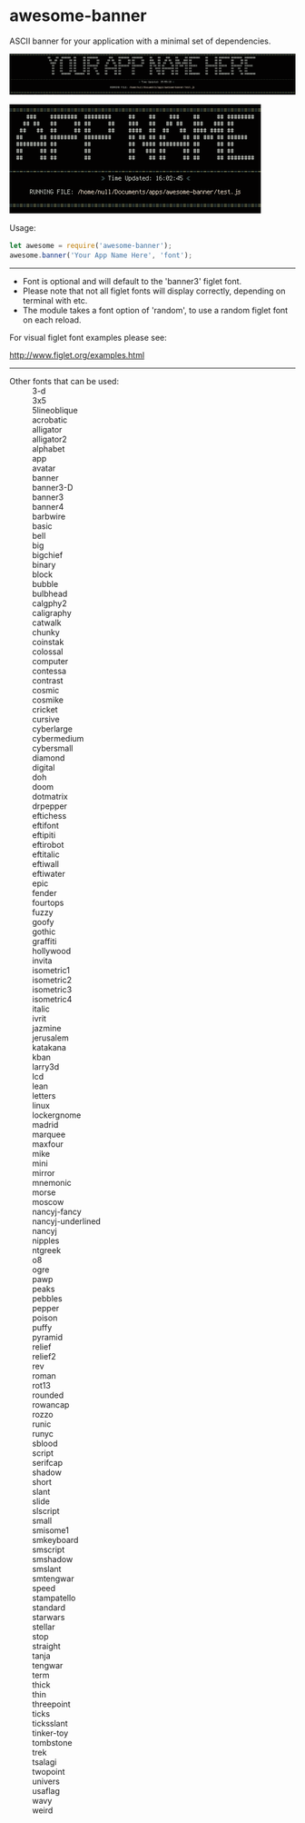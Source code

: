 # awesome-banner

ASCII banner for your application with a minimal set of dependencies.


![scrot](https://raw.githubusercontent.com/null4bl3/awesome-banner/master/the_scrot.png)


![second scrot](https://raw.githubusercontent.com/null4bl3/awesome-banner/master/second_scrot.png)


Usage:

```javascript
let awesome = require('awesome-banner');
awesome.banner('Your App Name Here', 'font');
```
***

* Font is optional and will default to the 'banner3' figlet font.
* Please note that not all figlet fonts will display correctly, depending on terminal with etc.
* The module takes a font option of 'random', to use a random figlet font on each reload. 

For visual figlet font examples please see: 

http://www.figlet.org/examples.html

---

<dl>
  <dt>Other fonts that can be used:</dt>
  <dd>3-d</dd>
<dd>3x5</dd>
<dd>5lineoblique</dd>
<dd>acrobatic</dd>
<dd>alligator</dd>
<dd>alligator2</dd>
<dd>alphabet</dd>
<dd>app</dd>
<dd>avatar</dd>
<dd>banner</dd>
<dd>banner3-D</dd>
<dd>banner3</dd>
<dd>banner4</dd>
<dd>barbwire</dd>
<dd>basic</dd>
<dd>bell</dd>
<dd>big</dd>
<dd>bigchief</dd>
<dd>binary</dd>
<dd>block</dd>
<dd>bubble</dd>
<dd>bulbhead</dd>
<dd>calgphy2</dd>
<dd>caligraphy</dd>
<dd>catwalk</dd>
<dd>chunky</dd>
<dd>coinstak</dd>
<dd>colossal</dd>
<dd>computer</dd>
<dd>contessa</dd>
<dd>contrast</dd>
<dd>cosmic</dd>
<dd>cosmike</dd>
<dd>cricket</dd>
<dd>cursive</dd>
<dd>cyberlarge</dd>
<dd>cybermedium</dd>
<dd>cybersmall</dd>
<dd>diamond</dd>
<dd>digital</dd>
<dd>doh</dd>
<dd>doom</dd>
<dd>dotmatrix</dd>
<dd>drpepper</dd>
<dd>eftichess</dd>
<dd>eftifont</dd>
<dd>eftipiti</dd>
<dd>eftirobot</dd>
<dd>eftitalic</dd>
<dd>eftiwall</dd>
<dd>eftiwater</dd>
<dd>epic</dd>
<dd>fender</dd>
<dd>fourtops</dd>
<dd>fuzzy</dd>
<dd>goofy</dd>
<dd>gothic</dd>
<dd>graffiti</dd>
<dd>hollywood</dd>
<dd>invita</dd>
<dd>isometric1</dd>
<dd>isometric2</dd>
<dd>isometric3</dd>
<dd>isometric4</dd>
<dd>italic</dd>
<dd>ivrit</dd>
<dd>jazmine</dd>
<dd>jerusalem</dd>
<dd>katakana</dd>
<dd>kban</dd>
<dd>larry3d</dd>
<dd>lcd</dd>
<dd>lean</dd>
<dd>letters</dd>
<dd>linux</dd>
<dd>lockergnome</dd>
<dd>madrid</dd>
<dd>marquee</dd>
<dd>maxfour</dd>
<dd>mike</dd>
<dd>mini</dd>
<dd>mirror</dd>
<dd>mnemonic</dd>
<dd>morse</dd>
<dd>moscow</dd>
<dd>nancyj-fancy</dd>
<dd>nancyj-underlined</dd>
<dd>nancyj</dd>
<dd>nipples</dd>
<dd>ntgreek</dd>
<dd>o8</dd>
<dd>ogre</dd>
<dd>pawp</dd>
<dd>peaks</dd>
<dd>pebbles</dd>
<dd>pepper</dd>
<dd>poison</dd>
<dd>puffy</dd>
<dd>pyramid</dd>
<dd>relief</dd>
<dd>relief2</dd>
<dd>rev</dd>
<dd>roman</dd>
<dd>rot13</dd>
<dd>rounded</dd>
<dd>rowancap</dd>
<dd>rozzo</dd>
<dd>runic</dd>
<dd>runyc</dd>
<dd>sblood</dd>
<dd>script</dd>
<dd>serifcap</dd>
<dd>shadow</dd>
<dd>short</dd>
<dd>slant</dd>
<dd>slide</dd>
<dd>slscript</dd>
<dd>small</dd>
<dd>smisome1</dd>
<dd>smkeyboard</dd>
<dd>smscript</dd>
<dd>smshadow</dd>
<dd>smslant</dd>
<dd>smtengwar</dd>
<dd>speed</dd>
<dd>stampatello</dd>
<dd>standard</dd>
<dd>starwars</dd>
<dd>stellar</dd>
<dd>stop</dd>
<dd>straight</dd>
<dd>tanja</dd>
<dd>tengwar</dd>
<dd>term</dd>
<dd>thick</dd>
<dd>thin</dd>
<dd>threepoint</dd>
<dd>ticks</dd>
<dd>ticksslant</dd>
<dd>tinker-toy</dd>
<dd>tombstone</dd>
<dd>trek</dd>
<dd>tsalagi</dd>
<dd>twopoint</dd>
<dd>univers</dd>
<dd>usaflag</dd>
<dd>wavy</dd>
<dd>weird</dd>
</dl>